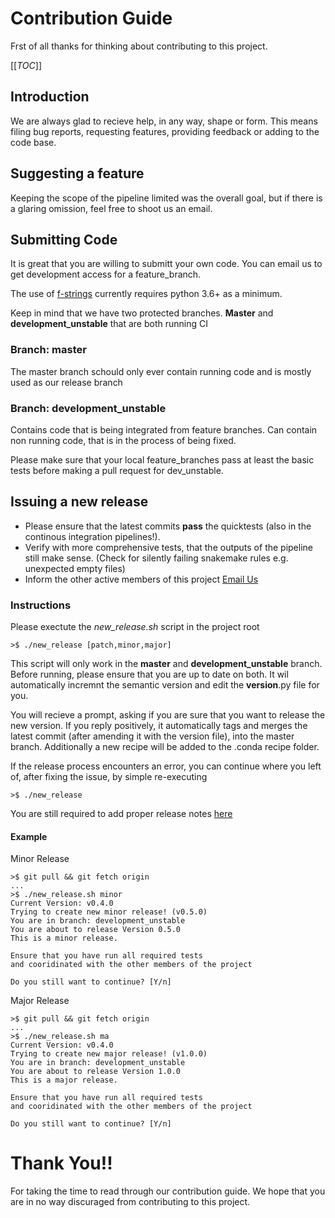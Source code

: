 # Contribution Guide
Frst of all thanks for thinking about contributing to this project.

[[_TOC_]]

## Introduction

We are always glad to recieve help, in any way, shape or form. 
This means filing bug reports, requesting features, providing feedback 
or adding to the code base.

## Suggesting a feature

Keeping the scope of the pipeline limited was the overall goal, but if there
is a glaring omission, feel free to shoot us an email.  

## Submitting Code 

It is great that you are willing to submitt your own code. 
You can email us to get development access for a feature_branch. 

The use of [f-strings](https://realpython.com/python-f-strings/) currently 
requires python 3.6+ as a minimum.  

Keep in mind that we have two protected branches. 
**Master** and **development_unstable** that are both running CI

### Branch: master
The master branch schould only ever contain running code
and is mostly used as our release branch 

### Branch: development_unstable
Contains code that is being integrated from feature branches. 
Can contain non running code, that is in the process of being fixed. 

Please make sure that your local feature_branches pass at least the basic tests
before making a pull request for dev_unstable.   

## Issuing a new release

* Please ensure that the latest commits **pass** the quicktests (also in the continous 
  integration pipelines!).
* Verify with more comprehensive tests, that the outputs of the pipeline
  still make sense. (Check for silently failing snakemake rules e.g. unexpected empty files)
* Inform the other active members of this project  <a href="mailto:BI-Support@rki.de,drechselo@rki.de,kmiecinskir@rki.de,r.w.kmiecinski@gmail.com?subject=GITLAB-PROJECT: CoV-Pipe - new release">Email Us</a>

### Instructions

Please exectute the *new_release.sh* script in the project root
    
    >$ ./new_release [patch,minor,major]

This script will only work in the **master** and **development_unstable** branch. 
Before running, please ensure that you are up to date on both. 
It wil automatically incremnt the semantic version and edit the __version__.py 
file for you.

You will recieve a prompt, asking if you are sure that you want to release the new
version. 
If you reply positively, it automatically tags and merges the latest 
commit (after amending it with the version file), into the master branch.
Additionally a new recipe will be added to the .conda recipe folder.

If the release process encounters an error, 
you can continue where you left of, after fixing the issue, by simple re-executing

    >$ ./new_release

You are still required to add proper release notes [here](https://gitlab.com/RKIBioinformaticsPipelines/ncov_minipipe/-/tags)  


#### Example 
Minor Release
    
    >$ git pull && git fetch origin
    ...
    >$ ./new_release.sh minor
    Current Version: v0.4.0
    Trying to create new minor release! (v0.5.0)
    You are in branch: development_unstable
    You are about to release Version 0.5.0
    This is a minor release.
     
    Ensure that you have run all required tests
    and cooridinated with the other members of the project
 
    Do you still want to continue? [Y/n]

Major Release
    
    >$ git pull && git fetch origin
    ...
    >$ ./new_release.sh ma
    Current Version: v0.4.0
    Trying to create new major release! (v1.0.0)
    You are in branch: development_unstable
    You are about to release Version 1.0.0
    This is a major release.
 
    Ensure that you have run all required tests
    and cooridinated with the other members of the project
 
    Do you still want to continue? [Y/n]

# Thank You!!

For taking the time to read through our contribution guide. We hope that you are
in no way discuraged from contributing to this project. 



